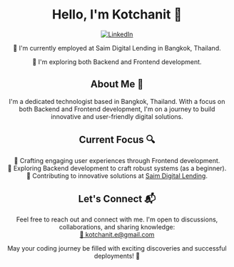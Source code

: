<h1 align="center">Hello, I'm Kotchanit 👋</h1>
<p align="center">
  <a href="https://www.linkedin.com/in/kotchanit-emsawat-7926b9215/">
    <img alt="LinkedIn" src="https://img.shields.io/badge/LinkedIn-Connect-blue?style=for-the-badge&logo=linkedin">
  </a>
</p>

<p align="center">🏢 I'm currently employed at Saim Digital Lending in Bangkok, Thailand.</p>
<p align="center">🌱 I'm exploring both Backend and Frontend development.</p>

<h2 align="center">About Me 🚀</h2>
<p align="center">
    I'm a dedicated technologist based in Bangkok, Thailand. With a focus on both Backend and Frontend development, I'm on a journey to build innovative and user-friendly digital solutions.
</p>

<h2 align="center">Current Focus 🔍</h2>
<p align="center">
  🌟 Crafting engaging user experiences through Frontend development.<br>
  🌟 Exploring Backend development to craft robust systems (as a beginner).<br>
  🌟 Contributing to innovative solutions at <a href="https://www.siamdl.co.th/en">Saim Digital Lending</a>.
</p>

<h2 align="center">Let's Connect 📬</h2>
<p align="center">
  Feel free to reach out and connect with me. I'm open to discussions, collaborations, and sharing knowledge:<br>
  <a href="mailto:kotchanit.e@gmail.com">📧 kotchanit.e@gmail.com</a>
</p>

<p align="center">May your coding journey be filled with exciting discoveries and successful deployments! 🚀</p>
